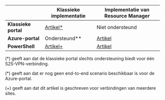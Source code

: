 |  | **Klassieke implementatie** | **Implementatie van Resource Manager** |
| --- | --- | --- |
| **Klassieke portal** |[Artikel*](../articles/vpn-gateway/vpn-gateway-site-to-site-create.md) |Niet ondersteund |
| **Azure-portal** |Ondersteund** |[Artikel](../articles/vpn-gateway/vpn-gateway-howto-site-to-site-resource-manager-portal.md) |
| **PowerShell** |[Artikel+](../articles/vpn-gateway/vpn-gateway-multi-site.md) |[Artikel](../articles/vpn-gateway/vpn-gateway-create-site-to-site-rm-powershell.md) |

(*) geeft aan dat de klassieke portal slechts ondersteuning biedt voor één S2S-VPN-verbinding.

(*) geeft aan dat er nog geen end-to-end scenario beschikbaar is voor de Azure-portal.

(+) geeft aan dat dit artikel is geschreven voor verbindingen van meerdere sites.

<!--HONumber=Sep16_HO3-->



